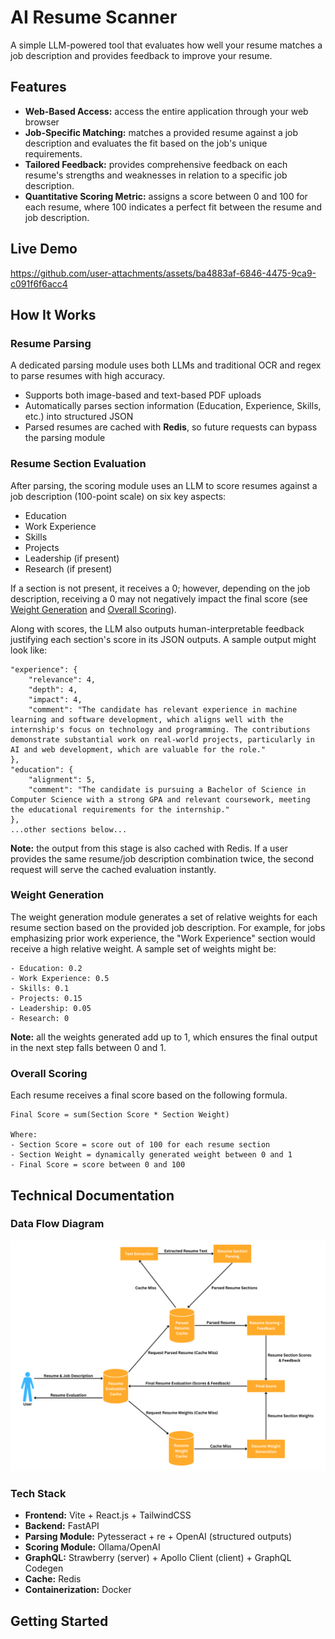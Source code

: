 # AI Resume Scanner

A simple LLM-powered tool that evaluates how well your resume matches a job description and provides feedback to improve your resume.

## Features

- **Web-Based Access:** access the entire application through your web browser
- **Job-Specific Matching:** matches a provided resume against a job description and evaluates the fit based on the job's unique requirements.
- **Tailored Feedback:** provides comprehensive feedback on each resume's strengths and weaknesses in relation to a specific job description.
- **Quantitative Scoring Metric:** assigns a score between 0 and 100 for each resume, where 100 indicates a perfect fit between the resume and job description. 

## Live Demo

https://github.com/user-attachments/assets/ba4883af-6846-4475-9ca9-c091f6f6acc4

## How It Works

### Resume Parsing

A dedicated parsing module uses both LLMs and traditional OCR and regex to parse resumes with high accuracy.

- Supports both image-based and text-based PDF uploads
- Automatically parses section information (Education, Experience, Skills, etc.) into structured JSON
- Parsed resumes are cached with **Redis**, so future requests can bypass the parsing module

### Resume Section Evaluation

After parsing, the scoring module uses an LLM to score resumes against a job description (100-point scale) on six key aspects:

- Education
- Work Experience
- Skills
- Projects
- Leadership (if present)
- Research (if present)

If a section is not present, it receives a 0; however, depending on the job description, receiving a 0 may not negatively impact the final score (see [Weight Generation](#weight-generation) and [Overall Scoring](#overall-scoring)).

Along with scores, the LLM also outputs human-interpretable feedback justifying each section's score in its JSON outputs. A sample output might look like:

```
"experience": {
    "relevance": 4,
    "depth": 4,
    "impact": 4,
    "comment": "The candidate has relevant experience in machine learning and software development, which aligns well with the internship's focus on technology and programming. The contributions demonstrate substantial work on real-world projects, particularly in AI and web development, which are valuable for the role."
},
"education": {
    "alignment": 5,
    "comment": "The candidate is pursuing a Bachelor of Science in Computer Science with a strong GPA and relevant coursework, meeting the educational requirements for the internship."
},
...other sections below...
```

**Note:** the output from this stage is also cached with Redis. If a user provides the same resume/job description combination twice, the second request will serve the cached evaluation instantly.

### Weight Generation

The weight generation module generates a set of relative weights for each resume section based on the provided job description. For example, for jobs emphasizing prior work experience, the "Work Experience" section would receive a high relative weight. A sample set of weights might be:

```
- Education: 0.2
- Work Experience: 0.5
- Skills: 0.1
- Projects: 0.15
- Leadership: 0.05
- Research: 0
```

**Note:** all the weights generated add up to 1, which ensures the final output in the next step falls between 0 and 1.
  
### Overall Scoring

Each resume receives a final score based on the following formula. 

```
Final Score = sum(Section Score * Section Weight)

Where:
- Section Score = score out of 100 for each resume section
- Section Weight = dynamically generated weight between 0 and 1
- Final Score = score between 0 and 100
```

## Technical Documentation

### Data Flow Diagram

![Data Flow Diagram](dfd.png)

### Tech Stack

- **Frontend:** Vite + React.js + TailwindCSS
- **Backend:** FastAPI
- **Parsing Module:** Pytesseract + re + OpenAI (structured outputs)
- **Scoring Module:** Ollama/OpenAI
- **GraphQL:** Strawberry (server) + Apollo Client (client) + GraphQL Codegen
- **Cache:** Redis
- **Containerization:** Docker

## Getting Started
